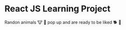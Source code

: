 # React JS Learning Project

Randon animals :cow: :racehorse: pop up and are ready to be liked :dog2: :crocodile:
